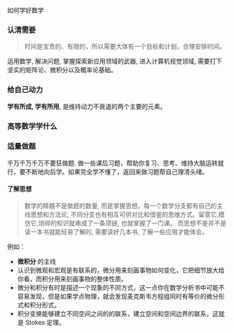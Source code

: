 如何学好数学

### 认清需要
> 时间是宝贵的、有限的，所以需要大体有一个目标和计划，合理安排时间。

运用数学, 解决问题, 掌握探索新应用领域的武器, 进入计算机视觉领域, 需要打下坚实的矩阵论、微积分以及概率论基础。

### 给自己动力

**学有所成, 学有所用**, 是维持动力不衰退的两个主要的元素。

### 高等数学学什么


### 适量做题

千万千万千万不要狂做题. 做一些课后习题，帮助你复习、思考、维持大脑运转就行，要不断地向后学。如果完全学不懂了，返回来做习题帮自己理清头绪。

#### 了解思想
> 数学的精髓不是做题的数量, 而是掌握思想。每一个数学分支都有自己的主线思想和方法论, 不同分支也有相互可供对比和借鉴的思维方式。留意它,模仿它,琐碎的知识就串成了一条项链,  也就掌握了一门课。 而思想不是并不是读一本书就能轻易了解的, 需要读好几本书, 了解一些应用才能体会。

例如：

*  **微积分** 的主线
  * 认识到微观和宏观是有联系的，微分用来刻画事物如何变化，它把细节放大给你看，而积分用来刻画事物的整体性质。
  * 微分和积分有时是描述一个现象的不同方式，这一点你在数学分析书中可能不容易发现，但是如果学点物理，就会发现麦克斯韦方程组同时有等价的微分形式和积分形式。
  * 积分变换能够建立不同空间之间的的联系，建立空间和空间边界的联系，这就是 Stokes 定理。






### 
